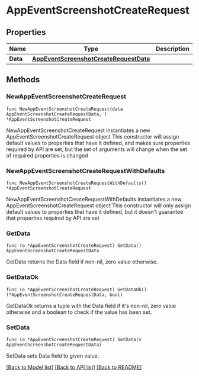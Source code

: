 # AppEventScreenshotCreateRequest

## Properties

Name | Type | Description | Notes
------------ | ------------- | ------------- | -------------
**Data** | [**AppEventScreenshotCreateRequestData**](AppEventScreenshotCreateRequestData.md) |  | 

## Methods

### NewAppEventScreenshotCreateRequest

`func NewAppEventScreenshotCreateRequest(data AppEventScreenshotCreateRequestData, ) *AppEventScreenshotCreateRequest`

NewAppEventScreenshotCreateRequest instantiates a new AppEventScreenshotCreateRequest object
This constructor will assign default values to properties that have it defined,
and makes sure properties required by API are set, but the set of arguments
will change when the set of required properties is changed

### NewAppEventScreenshotCreateRequestWithDefaults

`func NewAppEventScreenshotCreateRequestWithDefaults() *AppEventScreenshotCreateRequest`

NewAppEventScreenshotCreateRequestWithDefaults instantiates a new AppEventScreenshotCreateRequest object
This constructor will only assign default values to properties that have it defined,
but it doesn't guarantee that properties required by API are set

### GetData

`func (o *AppEventScreenshotCreateRequest) GetData() AppEventScreenshotCreateRequestData`

GetData returns the Data field if non-nil, zero value otherwise.

### GetDataOk

`func (o *AppEventScreenshotCreateRequest) GetDataOk() (*AppEventScreenshotCreateRequestData, bool)`

GetDataOk returns a tuple with the Data field if it's non-nil, zero value otherwise
and a boolean to check if the value has been set.

### SetData

`func (o *AppEventScreenshotCreateRequest) SetData(v AppEventScreenshotCreateRequestData)`

SetData sets Data field to given value.



[[Back to Model list]](../README.md#documentation-for-models) [[Back to API list]](../README.md#documentation-for-api-endpoints) [[Back to README]](../README.md)


